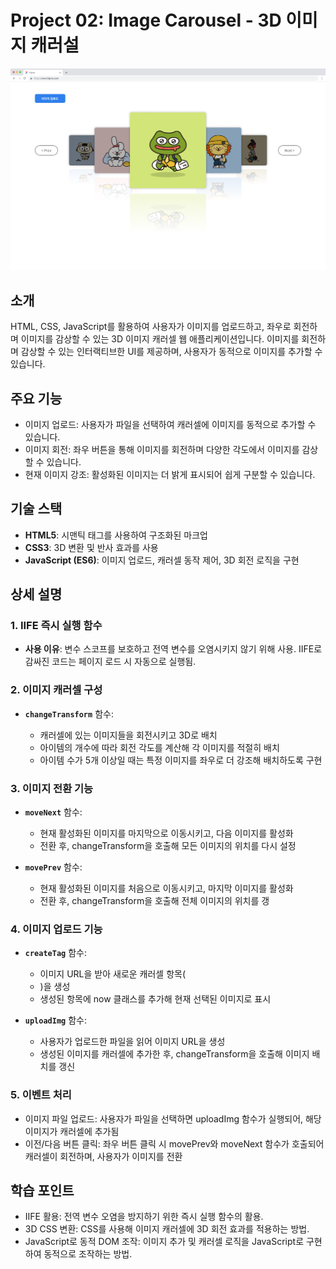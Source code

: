 # Project 02: Image Carousel - 3D 이미지 캐러설

![프로젝트 스크린샷](./src/images/screenshot.png)

## 소개
HTML, CSS, JavaScript를 활용하여 사용자가 이미지를 업로드하고, 좌우로 회전하며 이미지를 감상할 수 있는 3D 이미지 캐러셀 웹 애플리케이션입니다. 이미지를 회전하며 감상할 수 있는 인터랙티브한 UI를 제공하며, 사용자가 동적으로 이미지를 추가할 수 있습니다.

## 주요 기능
- 이미지 업로드: 사용자가 파일을 선택하여 캐러셀에 이미지를 동적으로 추가할 수 있습니다.
- 이미지 회전: 좌우 버튼을 통해 이미지를 회전하며 다양한 각도에서 이미지를 감상할 수 있습니다.
- 현재 이미지 강조: 활성화된 이미지는 더 밝게 표시되어 쉽게 구분할 수 있습니다.

## 기술 스택
- **HTML5**: 시맨틱 태그를 사용하여 구조화된 마크업
- **CSS3**: 3D 변환 및 반사 효과를 사용
- **JavaScript (ES6)**: 이미지 업로드, 캐러셀 동작 제어, 3D 회전 로직을 구현

## 상세 설명

### 1. IIFE 즉시 실행 함수
- **사용 이유**: 변수 스코프를 보호하고 전역 변수를 오염시키지 않기 위해 사용. IIFE로 감싸진 코드는 페이지 로드 시 자동으로 실행됨.

### 2. 이미지 캐러셀 구성
- **`changeTransform`** 함수:
  
  - 캐러셀에 있는 이미지들을 회전시키고 3D로 배치
  - 아이템의 개수에 따라 회전 각도를 계산해 각 이미지를 적절히 배치
  - 아이템 수가 5개 이상일 때는 특정 이미지를 좌우로 더 강조해 배치하도록 구현

### 3. 이미지 전환 기능
- **`moveNext`** 함수:

  - 현재 활성화된 이미지를 마지막으로 이동시키고, 다음 이미지를 활성화
  - 전환 후, changeTransform을 호출해 모든 이미지의 위치를 다시 설정

- **`movePrev`** 함수:

  - 현재 활성화된 이미지를 처음으로 이동시키고, 마지막 이미지를 활성화
  - 전환 후, changeTransform을 호출해 전체 이미지의 위치를 갱
 
### 4. 이미지 업로드 기능
- **`createTag`** 함수:

  - 이미지 URL을 받아 새로운 캐러셀 항목(<li>)을 생성
  - 생성된 항목에 now 클래스를 추가해 현재 선택된 이미지로 표시

- **`uploadImg`** 함수:

  - 사용자가 업로드한 파일을 읽어 이미지 URL을 생성
  - 생성된 이미지를 캐러셀에 추가한 후, changeTransform을 호출해 이미지 배치를 갱신

### 5. 이벤트 처리
- 이미지 파일 업로드: 사용자가 파일을 선택하면 uploadImg 함수가 실행되어, 해당 이미지가 캐러셀에 추가됨
- 이전/다음 버튼 클릭: 좌우 버튼 클릭 시 movePrev와 moveNext 함수가 호출되어 캐러셀이 회전하며, 사용자가 이미지를 전환

## 학습 포인트
- IIFE 활용: 전역 변수 오염을 방지하기 위한 즉시 실행 함수의 활용.
- 3D CSS 변환: CSS를 사용해 이미지 캐러셀에 3D 회전 효과를 적용하는 방법.
- JavaScript로 동적 DOM 조작: 이미지 추가 및 캐러셀 로직을 JavaScript로 구현하여 동적으로 조작하는 방법.
